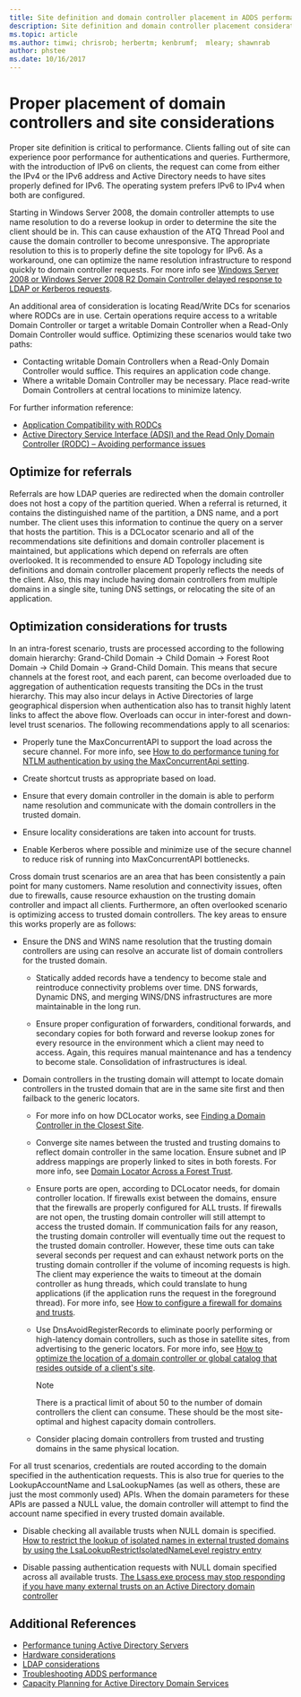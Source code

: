 ```yaml
---
title: Site definition and domain controller placement in ADDS performance tuning
description: Site definition and domain controller placement considerations in Active Directory performance tuning.
ms.topic: article
ms.author: timwi; chrisrob; herbertm; kenbrumf;  mleary; shawnrab
author: phstee
ms.date: 10/16/2017
---
```


# Proper placement of domain controllers and site considerations

Proper site definition is critical to performance. Clients falling out of site can experience poor performance for authentications and queries. Furthermore, with the introduction of IPv6 on clients, the request can come from either the IPv4 or the IPv6 address and Active Directory needs to have sites properly defined for IPv6. The operating system prefers IPv6 to IPv4 when both are configured.

Starting in Windows Server 2008, the domain controller attempts to use name resolution to do a reverse lookup in order to determine the site the client should be in. This can cause exhaustion of the ATQ Thread Pool and cause the domain controller to become unresponsive. The appropriate resolution to this is to properly define the site topology for IPv6. As a workaround, one can optimize the name resolution infrastructure to respond quickly to domain controller requests. For more info see [Windows Server 2008 or Windows Server 2008 R2 Domain Controller delayed response to LDAP or Kerberos requests](https://support.microsoft.com/kb/2668820).

An additional area of consideration is locating Read/Write DCs for scenarios where RODCs are in use.  Certain operations require access to a writable Domain Controller or target a writable Domain Controller when a Read-Only Domain Controller would suffice.  Optimizing these scenarios would take two paths:
-   Contacting writable Domain Controllers when a Read-Only Domain Controller would suffice.  This requires an application code change.
-   Where a writable Domain Controller may be necessary.  Place read-write Domain Controllers at central locations to minimize latency.

For further information reference:
-   [Application Compatibility with RODCs](/previous-versions/windows/it-pro/windows-server-2008-R2-and-2008/cc772597(v=ws.10))
-   [Active Directory Service Interface (ADSI) and the Read Only Domain Controller (RODC) – Avoiding performance issues](/archive/blogs/fieldcoding/active-directory-service-interface-adsi-and-the-read-only-domain-controller-rodc-avoiding-performance-issues)

## Optimize for referrals

Referrals are how LDAP queries are redirected when the domain controller does not host a copy of the partition queried. When a referral is returned, it contains the distinguished name of the partition, a DNS name, and a port number. The client uses this information to continue the query on a server that hosts the partition. This is a DCLocator scenario and all of the recommendations site definitions and domain controller placement is maintained, but applications which depend on referrals are often overlooked. It is recommended to ensure AD Topology including site definitions and domain controller placement properly reflects the needs of the client. Also, this may include having domain controllers from multiple domains in a single site, tuning DNS settings, or relocating the site of an application.

## Optimization considerations for trusts

In an intra-forest scenario, trusts are processed according to the following domain hierarchy: Grand-Child Domain -&gt; Child Domain -&gt; Forest Root Domain -&gt; Child Domain -&gt; Grand-Child Domain. This means that secure channels at the forest root, and each parent, can become overloaded due to aggregation of authentication requests transiting the DCs in the trust hierarchy. This may also incur delays in Active Directories of large geographical dispersion when authentication also has to transit highly latent links to affect the above flow. Overloads can occur in inter-forest and down-level trust scenarios. The following recommendations apply to all scenarios:

-   Properly tune the MaxConcurrentAPI to support the load across the secure channel. For more info, see [How to do performance tuning for NTLM authentication by using the MaxConcurrentApi setting](https://support.microsoft.com/kb/2688798/EN-US).

-   Create shortcut trusts as appropriate based on load.

-   Ensure that every domain controller in the domain is able to perform name resolution and communicate with the domain controllers in the trusted domain.

-   Ensure locality considerations are taken into account for trusts.

-   Enable Kerberos where possible and minimize use of the secure channel to reduce risk of running into MaxConcurrentAPI bottlenecks.

Cross domain trust scenarios are an area that has been consistently a pain point for many customers. Name resolution and connectivity issues, often due to firewalls, cause resource exhaustion on the trusting domain controller and impact all clients. Furthermore, an often overlooked scenario is optimizing access to trusted domain controllers. The key areas to ensure this works properly are as follows:

-   Ensure the DNS and WINS name resolution that the trusting domain controllers are using can resolve an accurate list of domain controllers for the trusted domain.

    -   Statically added records have a tendency to become stale and reintroduce connectivity problems over time. DNS forwards, Dynamic DNS, and merging WINS/DNS infrastructures are more maintainable in the long run.

    -   Ensure proper configuration of forwarders, conditional forwards, and secondary copies for both forward and reverse lookup zones for every resource in the environment which a client may need to access. Again, this requires manual maintenance and has a tendency to become stale. Consolidation of infrastructures is ideal.

-   Domain controllers in the trusting domain will attempt to locate domain controllers in the trusted domain that are in the same site first and then failback to the generic locators.

    -   For more info on how DCLocator works, see [Finding a Domain Controller in the Closest Site](/previous-versions/windows/it-pro/windows-2000-server/cc978016(v=technet.10)).

    -   Converge site names between the trusted and trusting domains to reflect domain controller in the same location. Ensure subnet and IP address mappings are properly linked to sites in both forests. For more info, see [Domain Locator Across a Forest Trust](/archive/blogs/askds/domain-locator-across-a-forest-trust).

    -   Ensure ports are open, according to DCLocator needs, for domain controller location. If firewalls exist between the domains, ensure that the firewalls are properly configured for ALL trusts. If firewalls are not open, the trusting domain controller will still attempt to access the trusted domain. If communication fails for any reason, the trusting domain controller will eventually time out the request to the trusted domain controller. However, these time outs can take several seconds per request and can exhaust network ports on the trusting domain controller if the volume of incoming requests is high. The client may experience the waits to timeout at the domain controller as hung threads, which could translate to hung applications (if the application runs the request in the foreground thread). For more info, see [How to configure a firewall for domains and trusts](https://support.microsoft.com/kb/179442).

    -   Use DnsAvoidRegisterRecords to eliminate poorly performing or high-latency domain controllers, such as those in satellite sites, from advertising to the generic locators. For more info, see [How to optimize the location of a domain controller or global catalog that resides outside of a client's site](https://support.microsoft.com/kb/306602).

        > [!NOTE]
        > There is a practical limit of about 50 to the number of domain controllers the client can consume. These should be the most site-optimal and highest capacity domain controllers.


    -  Consider placing domain controllers from trusted and trusting domains in the same physical location.

For all trust scenarios, credentials are routed according to the domain specified in the authentication requests. This is also true for queries to the LookupAccountName and LsaLookupNames (as well as others, these are just the most commonly used) APIs. When the domain parameters for these APIs are passed a NULL value, the domain controller will attempt to find the account name specified in every trusted domain available.

-   Disable checking all available trusts when NULL domain is specified. [How to restrict the lookup of isolated names in external trusted domains by using the LsaLookupRestrictIsolatedNameLevel registry entry](https://support.microsoft.com/kb/818024)

-   Disable passing authentication requests with NULL domain specified across all available trusts. [The Lsass.exe process may stop responding if you have many external trusts on an Active Directory domain controller](https://support.microsoft.com/kb/923241/EN-US)

## Additional References
- [Performance tuning Active Directory Servers](index.md)
- [Hardware considerations](hardware-considerations.md)
- [LDAP considerations](ldap-considerations.md)
- [Troubleshooting ADDS performance](troubleshoot.md)
- [Capacity Planning for Active Directory Domain Services](https://go.microsoft.com/fwlink/?LinkId=324566)